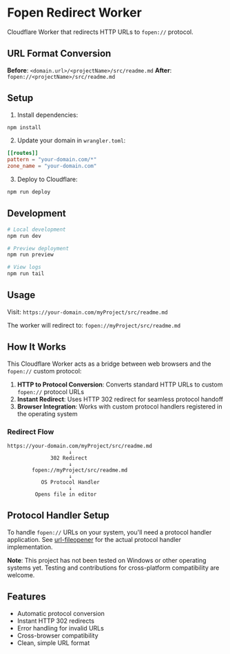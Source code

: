 # Fopen Redirect Worker

Cloudflare Worker that redirects HTTP URLs to `fopen://` protocol.

## URL Format Conversion

**Before**: `<domain.url>/<projectName>/src/readme.md`
**After**: `fopen://<projectName>/src/readme.md`

## Setup

1. Install dependencies:
```bash
npm install
```

2. Update your domain in `wrangler.toml`:
```toml
[[routes]]
pattern = "your-domain.com/*"
zone_name = "your-domain.com"
```

3. Deploy to Cloudflare:
```bash
npm run deploy
```

## Development

```bash
# Local development
npm run dev

# Preview deployment
npm run preview

# View logs
npm run tail
```

## Usage

Visit: `https://your-domain.com/myProject/src/readme.md`

The worker will redirect to: `fopen://myProject/src/readme.md`

## How It Works

This Cloudflare Worker acts as a bridge between web browsers and the `fopen://` custom protocol:

1. **HTTP to Protocol Conversion**: Converts standard HTTP URLs to custom `fopen://` protocol URLs
2. **Instant Redirect**: Uses HTTP 302 redirect for seamless protocol handoff
3. **Browser Integration**: Works with custom protocol handlers registered in the operating system

### Redirect Flow

```
https://your-domain.com/myProject/src/readme.md
                    ↓
              302 Redirect
                    ↓
        fopen://myProject/src/readme.md
                    ↓
           OS Protocol Handler
                    ↓
         Opens file in editor
```

## Protocol Handler Setup

To handle `fopen://` URLs on your system, you'll need a protocol handler application.
See [url-fileopener](https://github.com/mineclover/url-fileopener) for the actual protocol handler implementation.

**Note**: This project has not been tested on Windows or other operating systems yet. Testing and contributions for cross-platform compatibility are welcome.

## Features

- Automatic protocol conversion
- Instant HTTP 302 redirects
- Error handling for invalid URLs
- Cross-browser compatibility
- Clean, simple URL format